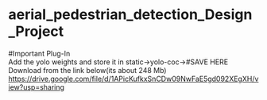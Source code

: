 # aerial_pedestrian_detection_Design_Project


#Important Plug-In </br>
Add the yolo weights and store it in static->yolo-coc->#SAVE HERE </br>
Download from the link below(its about 248 Mb) </br>
https://drive.google.com/file/d/1APicKufkxSnCDw09NwFaE5gd092XEgXH/view?usp=sharing </br>
